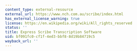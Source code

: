 ```yaml
---
content_type: external-resource
external_url: https://www.nch.com.au/scribe/index.html
has_external_license_warning: true
license: https://en.wikipedia.org/wiki/All_rights_reserved
status: ''
title: Express Scribe Transcription Software
uid: bf091fc0-cf1f-4ed3-bbf8-8d19b84719c5
wayback_url: ''
---
```

